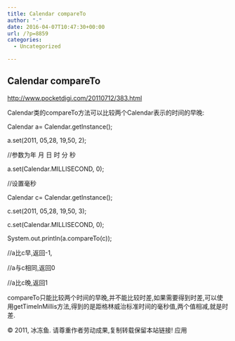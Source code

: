 ```yaml
---
title: Calendar compareTo
author: "-"
date: 2016-04-07T10:47:30+00:00
url: /?p=8859
categories:
  - Uncategorized

---
```

## Calendar compareTo
http://www.pocketdigi.com/20110712/383.html

Calendar类的compareTo方法可以比较两个Calendar表示的时间的早晚:

Calendar a= Calendar.getInstance();
  
a.set(2011, 05,28, 19,50, 2);
  
//参数为年 月 日 时 分 秒
  
a.set(Calendar.MILLISECOND, 0);
  
//设置毫秒
  
Calendar c= Calendar.getInstance();
  
c.set(2011, 05,28, 19,50, 3);
  
c.set(Calendar.MILLISECOND, 0);
  
System.out.println(a.compareTo(c));
  
//a比c早,返回-1,
  
//a与c相同,返回0
  
//a比c晚,返回1

compareTo只能比较两个时间的早晚,并不能比较时差,如果需要得到时差,可以使用getTimeInMillis方法,得到的是距格林威治标准时间的毫秒值,两个值相减,就是时差.

© 2011, 冰冻鱼. 请尊重作者劳动成果,复制转载保留本站链接! 应用